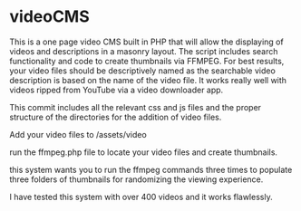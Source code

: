 # videoCMS
This is a one page video CMS built in PHP that will allow the displaying of videos and descriptions in a masonry layout. The script includes search functionality and code to create thumbnails via FFMPEG. For best results, your video files should be descriptively named as the searchable video description is based on the name of the video file. It works really well with videos ripped from YouTube via a video downloader app.

This commit includes all the relevant css and js files and the proper structure of the directories for the addition of video files.

Add your video files to /assets/video

run the ffmpeg.php file to locate your video files and create thumbnails. 

this system wants you to run the ffmpeg commands three times to populate three folders of thumbnails for randomizing the viewing experience.

I have tested this system with over 400 videos and it works flawlessly.
